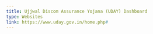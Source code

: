 ```yaml
---
title: Ujjwal Discom Assurance Yojana (UDAY) Dashboard
type: Websites
link: https://www.uday.gov.in/home.php#
---
```


